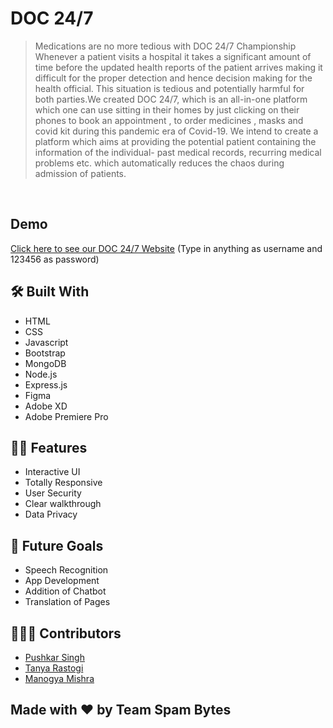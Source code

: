 # DOC 24/7
> Medications are no more tedious with DOC 24/7 Championship
Whenever a patient visits a hospital it takes a significant amount of time before the updated health reports of the patient arrives making it difficult for the proper detection and hence decision making for the health official. This situation is tedious and potentially harmful for both parties.We created DOC 24/7, which is an all-in-one platform which one can use sitting in their homes by just clicking on their phones to book an appointment , to order medicines , masks and covid kit during this pandemic era of Covid-19. We intend to create a platform which aims at providing the potential patient containing the information of the individual- past medical records, recurring medical problems etc. which automatically reduces the chaos during admission of patients.
<br>

## Demo
[Click here to see our DOC 24/7 Website](https://iamtanya-22.github.io/DOC24_7.github.io/)
(Type in anything as username and 123456 as password)

## 🛠️ Built With
- HTML
- CSS
- Javascript
- Bootstrap
- MongoDB
- Node.js
- Express.js
- Figma
- Adobe XD
- Adobe Premiere Pro



## 💪🏻 Features
- Interactive UI
- Totally Responsive
- User Security
- Clear walkthrough
- Data Privacy 

## 🚀 Future Goals
- Speech Recognition
- App Development
- Addition of Chatbot
- Translation of Pages 

## 🙋🏻‍♂️ Contributors
* [Pushkar Singh](https://github.com/Pushkar03)
* [Tanya Rastogi](https://github.com/iamtanya-22)
* [Manogya Mishra](https://github.com/Manogya46)

## Made with ❤️ by Team Spam Bytes
